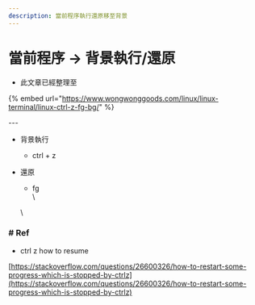 ```yaml
---
description: 當前程序執行還原移至背景
---
```


# 當前程序 -> 背景執行/還原

* 此文章已經整理至

{% embed url="https://www.wongwonggoods.com/linux/linux-terminal/linux-ctrl-z-fg-bg/" %}

\---

* 背景執行
  * ctrl + z
*   還原

    * fg\
      \


    \


### # Ref

* ctrl z how to resume

[https://stackoverflow.com/questions/26600326/how-to-restart-some-progress-which-is-stopped-by-ctrlz](https://stackoverflow.com/questions/26600326/how-to-restart-some-progress-which-is-stopped-by-ctrlz)
